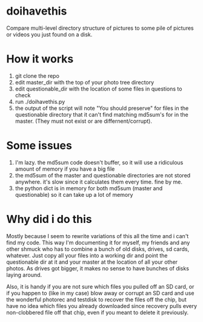 # doihavethis
Compare multi-level directory structure of pictures to some pile of pictures or videos you just found on a disk.

# How it works
1. git clone the repo
2. edit master_dir with the top of your photo tree directory
3. edit questionable_dir with the location of some files in questions to check
4. run ./doihavethis.py
5. the output of the script will note "You should preserve" for files in the questionable directory
   that it can't find matching md5sum's for in the master. (They must not exist or are differnent/corrupt).

# Some issues
1. I'm lazy. the md5sum code doesn't buffer, so it will use a ridiculous amount of memory if you have a big file
2. the md5sum of the master and questionable directories are not stored anywhere. it's slow since it calculates them every time. fine by me.
3. the python dict is in memory for both md5sum (master and questionable) so it can take up a lot of memory

# Why did i do this
Mostly because I seem to rewrite variations of this all the time and i can't find my code.
This way I'm documenting it for myself, my friends and any other shmuck who has to combine a bunch of old disks, drives, sd cards, whatever.
Just copy all your files into a working dir and point the questionable dir at it and your master at the location of all your other photos.
As drives got bigger, it makes no sense to have bunches of disks laying around.

Also, it is handy if you are not sure which files you pulled off an SD card, or if you happen to (like in my case) blow away or corrupt an SD card
and use the wonderful photorec and testdisk to recover the files off the chip, but have no idea which files you already downloaded since recovery
pulls every non-clobbered file off that chip, even if you meant to delete it previously.

